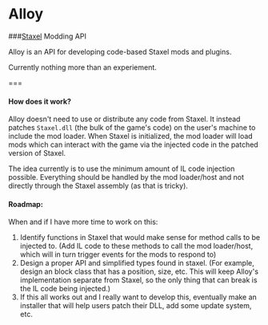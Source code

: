 # Alloy
###[Staxel](http://playstaxel.com/) Modding API

Alloy is an API for developing code-based Staxel mods and plugins.

Currently nothing more than an experiement.

===

#### How does it work?
Alloy doesn't need to use or distribute any code from Staxel. It instead patches `Staxel.dll` (the bulk of the game's code) on the user's machine to include the mod loader. When Staxel is initialized, the mod loader will load mods which can interact with the game via the injected code in the patched version of Staxel.

The idea currently is to use the minimum amount of IL code injection possible. Everything should be handled by the mod loader/host and not directly through the Staxel assembly (as that is tricky).

#### Roadmap:

When and if I have more time to work on this:

1. Identify functions in Staxel that would make sense for method calls to be injected to. (Add IL code to these methods to call the mod loader/host, which will in turn trigger events for the mods to respond to)
2. Design a proper API and simplified types found in staxel. (For example, design an block class that has a position, size, etc. This will keep Alloy's implementation separate from Staxel, so the only thing that can break is the IL code being injected.)
3. If this all works out and I really want to develop this, eventually make an installer that will help users patch their DLL, add some update system, etc.
